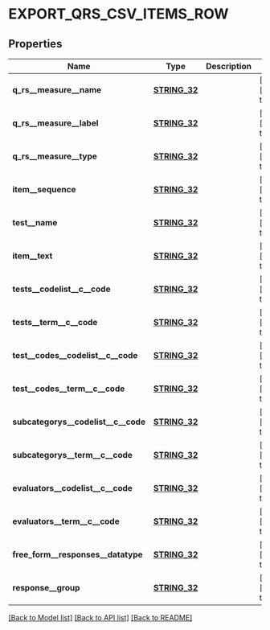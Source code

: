 # EXPORT_QRS_CSV_ITEMS_ROW

## Properties
Name | Type | Description | Notes
------------ | ------------- | ------------- | -------------
**q_rs__measure__name** | [**STRING_32**](STRING_32.md) |  | [optional] [default to null]
**q_rs__measure__label** | [**STRING_32**](STRING_32.md) |  | [optional] [default to null]
**q_rs__measure__type** | [**STRING_32**](STRING_32.md) |  | [optional] [default to null]
**item__sequence** | [**STRING_32**](STRING_32.md) |  | [optional] [default to null]
**test__name** | [**STRING_32**](STRING_32.md) |  | [optional] [default to null]
**item__text** | [**STRING_32**](STRING_32.md) |  | [optional] [default to null]
**tests__codelist__c__code** | [**STRING_32**](STRING_32.md) |  | [optional] [default to null]
**tests__term__c__code** | [**STRING_32**](STRING_32.md) |  | [optional] [default to null]
**test__codes__codelist__c__code** | [**STRING_32**](STRING_32.md) |  | [optional] [default to null]
**test__codes__term__c__code** | [**STRING_32**](STRING_32.md) |  | [optional] [default to null]
**subcategorys__codelist__c__code** | [**STRING_32**](STRING_32.md) |  | [optional] [default to null]
**subcategorys__term__c__code** | [**STRING_32**](STRING_32.md) |  | [optional] [default to null]
**evaluators__codelist__c__code** | [**STRING_32**](STRING_32.md) |  | [optional] [default to null]
**evaluators__term__c__code** | [**STRING_32**](STRING_32.md) |  | [optional] [default to null]
**free_form__responses__datatype** | [**STRING_32**](STRING_32.md) |  | [optional] [default to null]
**response__group** | [**STRING_32**](STRING_32.md) |  | [optional] [default to null]

[[Back to Model list]](../README.md#documentation-for-models) [[Back to API list]](../README.md#documentation-for-api-endpoints) [[Back to README]](../README.md)


